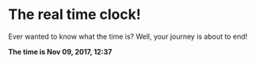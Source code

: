 # The real time clock!

Ever wanted to know what the time is? Well, your journey is about to end!

**The time is Nov 09, 2017, 12:37**